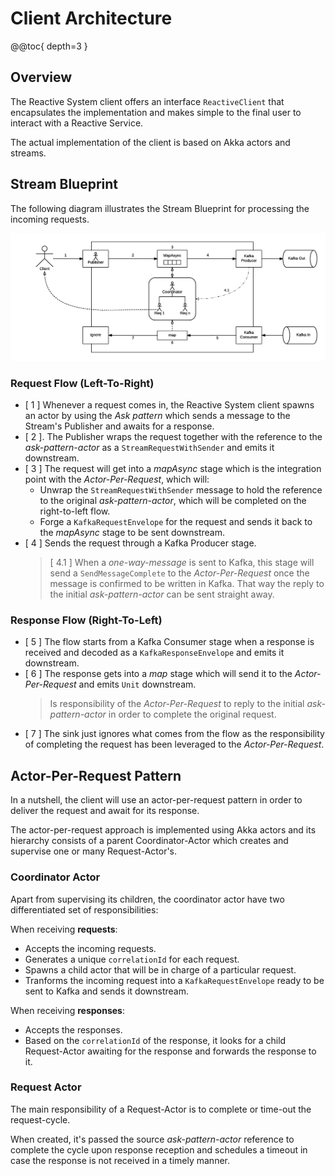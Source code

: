 # Client Architecture

@@toc{ depth=3 }

## Overview

The Reactive System client offers an interface `ReactiveClient` that encapsulates the implementation and makes simple to the final user to interact with a Reactive Service.

The actual implementation of the client is based on Akka actors and streams.

## Stream Blueprint

The following diagram illustrates the Stream Blueprint for processing the incoming requests.

![rcstream-blueprint](../images/reactive-client-stream-blueprint.png)

### Request Flow (Left-To-Right)
* [ 1 ] Whenever a request comes in, the Reactive System client spawns an actor by using the _Ask pattern_ which sends a message to the Stream's Publisher and awaits for a response.
* [ 2 ]. The Publisher wraps the request together with the reference to the _ask-pattern-actor_ as a `StreamRequestWithSender` and emits it downstream. 
* [ 3 ] The request will get into a _mapAsync_ stage which is the integration point with the _Actor-Per-Request_, which will:
    * Unwrap the `StreamRequestWithSender` message to hold the reference to the original _ask-pattern-actor_, which will be completed on the right-to-left flow.
    * Forge a `KafkaRequestEnvelope` for the request and sends it back to the _mapAsync_ stage to be sent downstream.
* [ 4 ] Sends the request through a Kafka Producer stage.
    > [ 4.1 ] When a _one-way-message_ is sent to Kafka, this stage will send a `SendMessageComplete` to the _Actor-Per-Request_ once the message is confirmed to be written in Kafka. That way the reply to the initial _ask-pattern-actor_ can be sent straight away.

### Response Flow (Right-To-Left)
* [ 5 ] The flow starts from a Kafka Consumer stage when a response is received and decoded as a `KafkaResponseEnvelope` and emits it downstream.
* [ 6 ] The response gets into a _map_ stage which will send it to the _Actor-Per-Request_ and emits `Unit` downstream.
    > Is responsibility of the _Actor-Per-Request_ to reply to the initial _ask-pattern-actor_ in order to complete the original request.
* [ 7 ] The sink just ignores what comes from the flow as the responsibility of completing the request has been leveraged to the _Actor-Per-Request_.

## Actor-Per-Request Pattern

In a nutshell, the client will use an actor-per-request pattern in order to deliver the request and await for its response.

The actor-per-request approach is implemented using Akka actors and its hierarchy consists of a parent Coordinator-Actor which creates and supervise one or many Request-Actor's.

### Coordinator Actor

Apart from supervising its children, the coordinator actor have two differentiated set of responsibilities:

When receiving **requests**: 
* Accepts the incoming requests.
* Generates a unique `correlationId` for each request.
* Spawns a child actor that will be in charge of a particular request.
* Tranforms the incoming request into a `KafkaRequestEnvelope` ready to be sent to Kafka and sends it downstream.

When receiving **responses**:
* Accepts the responses.
* Based on the `correlationId` of the response, it looks for a child Request-Actor awaiting for the response and forwards the response to it.

### Request Actor

The main responsibility of a Request-Actor is to complete or time-out the request-cycle. 

When created, it's passed the source _ask-pattern-actor_ reference to complete the cycle upon response reception and schedules a timeout in case the response is not received in a timely manner. 
